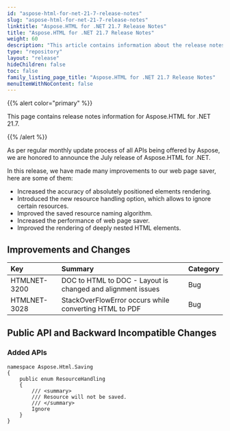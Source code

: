 ```yaml
---
id: "aspose-html-for-net-21-7-release-notes"
slug: "aspose-html-for-net-21-7-release-notes"
linktitle: "Aspose.HTML for .NET 21.7 Release Notes"
title: "Aspose.HTML for .NET 21.7 Release Notes"
weight: 60
description: "This article contains information about the release notes for Aspose.HTML for .NET 21.7."
type: "repository"
layout: "release"
hideChildren: false
toc: false
family_listing_page_title: "Aspose.HTML for .NET 21.7 Release Notes"
menuItemWithNoContent: false
---
```

{{% alert color="primary" %}}

This page contains release notes information for Aspose.HTML for .NET 21.7.

{{% /alert %}}

As per regular monthly update process of all APIs being offered by Aspose, we are honored to announce the July release of Aspose.HTML for .NET.

In this release, we have made many improvements to our web page saver, here are some of them:

* Increased the accuracy of absolutely positioned elements rendering.
* Introduced the new resource handling option, which allows to ignore certain resources.
* Improved the saved resource naming algorithm.
* Increased the performance of web page saver.
* Improved the rendering of deeply nested HTML elements.

## Improvements and Changes

| **Key**      | **Summary**                                                 | **Category** |
| :----------- | :---------------------------------------------------------- | :----------- |
| HTMLNET-3200 | DOC to HTML to DOC - Layout is changed and alignment issues | Bug          |
| HTMLNET-3028 | StackOverFlowError occurs while converting HTML to PDF      | Bug          |

## Public API and Backward Incompatible Changes

### Added APIs

```
namespace Aspose.Html.Saving
{
    public enum ResourceHandling
    {
        /// <summary>
        /// Resource will not be saved.
        /// </summary>
        Ignore
    }
}
```

